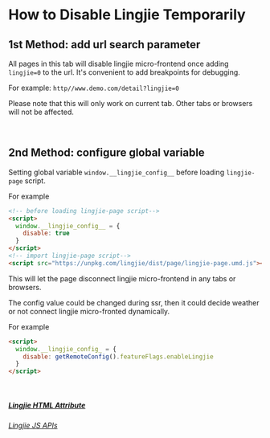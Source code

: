 # How to Disable Lingjie Temporarily

## 1st Method: add url search parameter

All pages in this tab will disable lingjie micro-frontend once adding `lingjie=0` to the url. It's convenient to add breakpoints for debugging.

For example: `http//www.demo.com/detail?lingjie=0`

Please note that this will only work on current tab. Other tabs or browsers will not be affected.


&nbsp;

## 2nd Method: configure global variable

Setting global variable `window.__lingjie_config__` before loading `lingjie-page` script.

For example 

```html
<!-- before loading lingjie-page script-->
<script>
  window.__lingjie_config__ = {
    disable: true
  }
</script>
<!-- import lingjie-page script-->
<script src="https://unpkg.com/lingjie/dist/page/lingjie-page.umd.js"></script>
```

This will let the page disconnect lingjie micro-frontend in any tabs or browsers.

The config value could be changed during ssr, then it could decide weather or not connect lingjie micro-fronted dynamically.

For example

```html
<script>
  window.__lingjie_config_ = {
    disable: getRemoteConfig().featureFlags.enableLingjie
  }
</script>
```

&nbsp;

##### [Lingjie HTML Attribute](/docs/usage.html?title=lingjie-data-attrs)
###### [Lingjie JS APIs](/docs/usage.html?title=lingjie-JS-API)